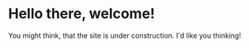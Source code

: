 # Hello there, welcome!

You might think, that the site is under construction. I'd like you thinking!

